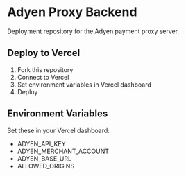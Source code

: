 # Adyen Proxy Backend

Deployment repository for the Adyen payment proxy server.

## Deploy to Vercel

1. Fork this repository
2. Connect to Vercel
3. Set environment variables in Vercel dashboard
4. Deploy

## Environment Variables

Set these in your Vercel dashboard:

- ADYEN_API_KEY
- ADYEN_MERCHANT_ACCOUNT
- ADYEN_BASE_URL
- ALLOWED_ORIGINS
